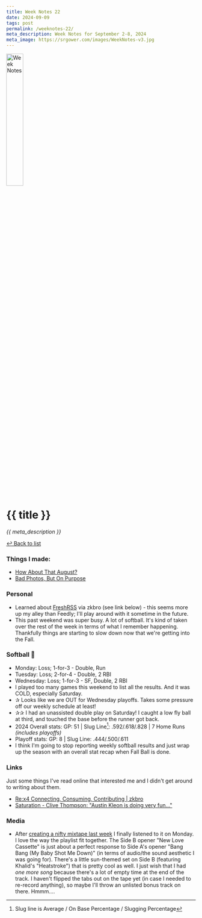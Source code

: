 ```yaml
---
title: Week Notes 22
date: 2024-09-09
tags: post
permalink: /weeknotes-22/
meta_description: Week Notes for September 2-8, 2024
meta_image: https://srgower.com/images/WeekNotes-v3.jpg
---
```


<img src="/images/WeekNotes-v3.jpg" width="30%" height="30%" alt="Week Notes" />

# {{ title }}

*{{ meta_description }}*

[↩ Back to list](/weeknotes/)

### Things I made:

- [How About That August?](https://lwgrs.bearblog.dev/how-about-august/) 
- [Bad Photos, But On Purpose](https://lwgrs.bearblog.dev/bad-photos/)

### Personal

- Learned about [FreshRSS](https://www.freshrss.org/) via zkbro (see link below) - this seems more up my alley than Feedly; I'll play around with it sometime in the future. 
- This past weekend was super busy. A lot of softball. It's kind of taken over the rest of the week in terms of what I remember happening. Thankfully things are starting to slow down now that we're getting into the Fall.

### Softball &#129358;

- Monday: Loss; 1-for-3 - Double, Run 
- Tuesday: Loss; 2-for-4 - Double, 2 RBI
- Wednesday: Loss; 1-for-3 - SF, Double, 2 RBI 
- I played too many games this weekend to list all the results. And it was COLD, especially Saturday.
- &#10032; Looks like we are OUT for Wednesday playoffs. Takes some pressure off our weekly schedule at least! 
- &#10032;&#10032; I had an unassisted double play on Saturday! I caught a low fly ball at third, and touched the base before the runner got back. 
- 2024 Overall stats: GP: 51 | Slug Line[^1]: .592/.618/.828 | 7 Home Runs *(includes playoffs)*
- Playoff stats: GP: 8 | Slug Line: .444/.500/.611
- I think I'm going to stop reporting weekly softball results and just wrap up the season with an overall stat recap when Fall Ball is done.


### Links 

Just some things I've read online that interested me and I didn't get around to writing about them.

- [Re:x4 Connecting, Consuming, Contributing | zkbro](https://html-chunder.neocities.org/blog/ccc/) 
- [Saturation - Clive Thompson: "Austin Kleon is doing very fun…"](https://saturation.social/@clive/113085778430641741)

### Media

- After [creating a nifty mixtape last week](/weeknotes-21/) I finally listened to it on Monday. I love the way the playlist fit together. The Side B opener "New Love Cassette" is just about a perfect response to Side A's opener "Bang Bang (My Baby Shot Me Down)" (in terms of audio/the sound aesthetic I was going for). There's a little sun-themed set on Side B (featuring Khalid's "Heatstroke") that is pretty cool as well. I just wish that I had *one more song* because there's a lot of empty time at the end of the track. I haven't flipped the tabs out on the tape yet (in case I needed to re-record anything), so maybe I'll throw an unlisted bonus track on there. Hmmm....

[^1]: Slug line is Average / On Base Percentage / Slugging Percentage 